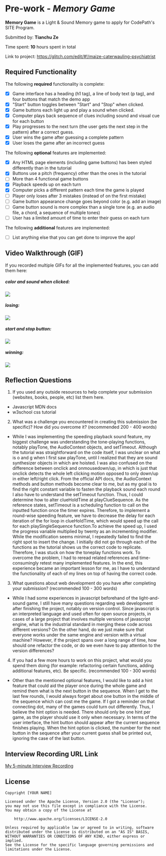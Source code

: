 # Pre-work - _Memory Game_

**Memory Game** is a Light & Sound Memory game to apply for CodePath's SITE Program.

Submitted by: **Tianchu Ze**

Time spent: **10** hours spent in total

Link to project: https://glitch.com/edit/#!/maize-caterwauling-psychiatrist

## Required Functionality

The following **required** functionality is complete:

- [x] Game interface has a heading (h1 tag), a line of body text (p tag), and four buttons that match the demo app
- [x] "Start" button toggles between "Start" and "Stop" when clicked.
- [x] Game buttons each light up and play a sound when clicked.
- [x] Computer plays back sequence of clues including sound and visual cue for each button
- [x] Play progresses to the next turn (the user gets the next step in the pattern) after a correct guess.
- [x] User wins the game after guessing a complete pattern
- [x] User loses the game after an incorrect guess

The following **optional** features are implemented:

- [x] Any HTML page elements (including game buttons) has been styled differently than in the tutorial
- [x] Buttons use a pitch (frequency) other than the ones in the tutorial
- [ ] More than 4 functional game buttons
- [x] Playback speeds up on each turn
- [x] Computer picks a different pattern each time the game is played
- [ ] Player only loses after 3 mistakes (instead of on the first mistake)
- [ ] Game button appearance change goes beyond color (e.g. add an image)
- [ ] Game button sound is more complex than a single tone (e.g. an audio file, a chord, a sequence of multiple tones)
- [ ] User has a limited amount of time to enter their guess on each turn

The following **additional** features are implemented:

- [ ] List anything else that you can get done to improve the app!

## Video Walkthrough (GIF)

If you recorded multiple GIFs for all the implemented features, you can add them here:

##### color and sound when clicked: 
![](https://cdn.glitch.global/cdaa76b3-4e62-40fe-9f73-d1daa51f1ea7/color-sound.gif?v=1647415628859)

##### losing: 
![](https://cdn.glitch.global/cdaa76b3-4e62-40fe-9f73-d1daa51f1ea7/lost.gif?v=1647415634261)

##### start and stop button: 
![](https://cdn.glitch.global/cdaa76b3-4e62-40fe-9f73-d1daa51f1ea7/start-stop.gif?v=1647415636773)

##### winning: 
![](https://cdn.glitch.global/cdaa76b3-4e62-40fe-9f73-d1daa51f1ea7/win.gif?v=1647897215978)

## Reflection Questions

1. If you used any outside resources to help complete your submission (websites, books, people, etc) list them here.

- Javascript MDN docs
- w3school css tutorial

2. What was a challenge you encountered in creating this submission (be specific)? How did you overcome it? (recommended 200 - 400 words)

- While I was implementing the speeding playback sound feature, my biggest challenge was understanding the tone-playing functions, notably playTone, the AudioContext objects, and setTimeout. Although the tutorial was straightforward on the code itself, I was unclear on what is o and g when I first saw playTone, until I realized that they are sound synthesizer objects in which are hoisted. I was also confused on the difference between onclick and onmousedown/up, in which is just that onclick detects the whole left clicking motion opposed to only down/up in either left/right click. From the official API docs, the AudioContext methods and button methods become clear to me, but as my goal is to find the right constant variable to fasten the playback sound each round I also have to understand the setTimeout function. Thus, I could determine how to alter clueHoldTime at playClueSequence. As the reference states, setTimeout is a scheduling function to call on the inputted function once the timer expires. Therefore, to implement a round-wise speeding feature, we have to decrease the delay for each iteration of the for loop in clueHoldTime, which would speed up the call for each playSingleSequence function.To achieve the speed up, I used the progress variable multiplied by twenty as an incrementing modifier. While the modification seems minimal, I repeatedly failed to find the right spot to insert the change. I initially did not go through each of the functions as the tutorial shows us the correct code to replicate. Therefore, I was stuck on how the toneplay functions work. To overcome the problem, I had to reread related references and time-consumingly retest many implemented features. In the end, this experience became an important lesson for me, as I have to understand the functionality of each of my lines on top of having the correct code. 

3. What questions about web development do you have after completing your submission? (recommended 100 - 300 words)

- While I had some experiences in javascript beforehand of the light-and-sound game, I still have many questions regarding web development after finishing the project, notably on version control. Since javascript is an interpreted language and used often for open source projects, in cases of a large project that involves multiple versions of javascript engine, what is the industrial standard in merging these code across different versions? On the other hand, do we just make sure that everyone works under the same engine and version with a virtual machine? However, if the project spans over a long range of time, how should one refactor the code, or do we even have to pay attention to the version differences?

4. If you had a few more hours to work on this project, what would you spend them doing (for example: refactoring certain functions, adding additional features, etc). Be specific. (recommended 100 - 300 words)

- Other than the mentioned optional features, I would like to add a hint feature that could aid the player once during the whole game and remind them what is the next button in the sequence. When I get to the last few rounds, I would always forget about one button in the middle of the sequence which can cost me the game. If I got a reminder on that connecting dot, many of the games could turn out differently. Thus, I believe the hint option is needed. There should only be one hint per game, as the player should use it only when necessary. In terms of the user interface, the hint button should appear after the current sequence finishes playing. When the hint option is clicked, the number for the next button in the sequence after your current guess shall be printed out, ignoring the case of the last button. 

## Interview Recording URL Link

[My 5-minute Interview Recording](your-link-here)

## License

    Copyright [YOUR NAME]

    Licensed under the Apache License, Version 2.0 (the "License");
    you may not use this file except in compliance with the License.
    You may obtain a copy of the License at

        http://www.apache.org/licenses/LICENSE-2.0

    Unless required by applicable law or agreed to in writing, software
    distributed under the License is distributed on an "AS IS" BASIS,
    WITHOUT WARRANTIES OR CONDITIONS OF ANY KIND, either express or implied.
    See the License for the specific language governing permissions and
    limitations under the License.
